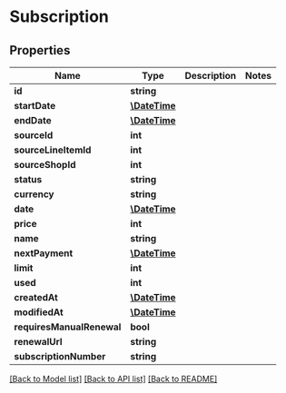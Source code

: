 # Subscription

## Properties
Name | Type | Description | Notes
------------ | ------------- | ------------- | -------------
**id** | **string** |  | 
**startDate** | [**\DateTime**](\DateTime.md) |  | 
**endDate** | [**\DateTime**](\DateTime.md) |  | 
**sourceId** | **int** |  | 
**sourceLineItemId** | **int** |  | 
**sourceShopId** | **int** |  | 
**status** | **string** |  | 
**currency** | **string** |  | 
**date** | [**\DateTime**](\DateTime.md) |  | 
**price** | **int** |  | 
**name** | **string** |  | 
**nextPayment** | [**\DateTime**](\DateTime.md) |  | 
**limit** | **int** |  | 
**used** | **int** |  | 
**createdAt** | [**\DateTime**](\DateTime.md) |  | 
**modifiedAt** | [**\DateTime**](\DateTime.md) |  | 
**requiresManualRenewal** | **bool** |  | 
**renewalUrl** | **string** |  | 
**subscriptionNumber** | **string** |  | 

[[Back to Model list]](../README.md#documentation-for-models) [[Back to API list]](../README.md#documentation-for-api-endpoints) [[Back to README]](../README.md)


